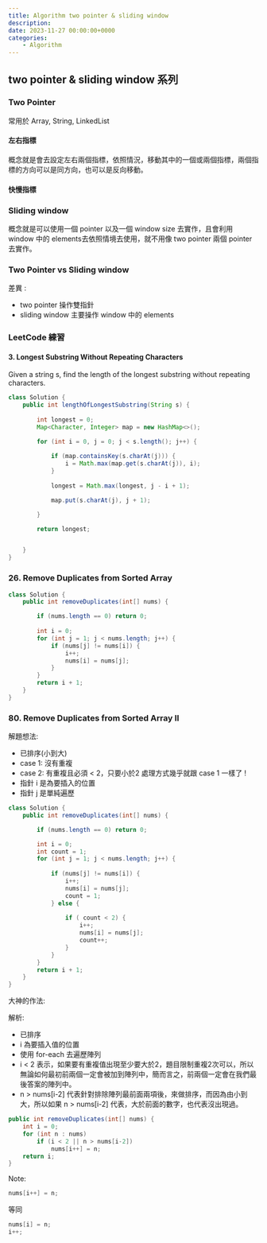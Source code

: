```yaml
---
title: Algorithm two pointer & sliding window
description:
date: 2023-11-27 00:00:00+0000
categories:
    - Algorithm
---
```


##  two pointer & sliding window 系列


### Two Pointer

常用於 Array, String, LinkedList

#### 左右指標
概念就是會去設定左右兩個指標，依照情況，移動其中的一個或兩個指標，兩個指標的方向可以是同方向，也可以是反向移動。

#### 快慢指標


### Sliding window

概念就是可以使用一個 pointer 以及一個 window size 去實作，且會利用 window 中的 elements去依照情境去使用，就不用像 two pointer 兩個 pointer 去實作。

### Two Pointer vs Sliding window

差異 :
- two pointer 操作雙指針
- sliding window 主要操作 window 中的 elements 

### LeetCode 練習

#### 3. Longest Substring Without Repeating Characters
Given a string s, find the length of the longest substring without repeating characters.

```java
class Solution {
    public int lengthOfLongestSubstring(String s) {
        
        int longest = 0;
        Map<Character, Integer> map = new HashMap<>();

        for (int i = 0, j = 0; j < s.length(); j++) {
            
            if (map.containsKey(s.charAt(j))) {
                i = Math.max(map.get(s.charAt(j)), i);
            }
            
            longest = Math.max(longest, j - i + 1);

            map.put(s.charAt(j), j + 1);

        }

        return longest;


    }
}
```

### 26. Remove Duplicates from Sorted Array


```java
class Solution {
    public int removeDuplicates(int[] nums) {

        if (nums.length == 0) return 0;
        
        int i = 0;
        for (int j = 1; j < nums.length; j++) {
            if (nums[j] != nums[i]) {
                i++;
                nums[i] = nums[j];
            }
        }
        return i + 1;
    }
}
```

### 80. Remove Duplicates from Sorted Array II

解題想法:
* 已排序(小到大)
* case 1: 沒有重複
* case 2: 有重複且必須 < 2，只要小於2 處理方式幾乎就跟 case 1 一樣了 !
* 指針 i 是為要插入的位置
* 指針 j 是單純遍歷

```java
class Solution {
    public int removeDuplicates(int[] nums) {

        if (nums.length == 0) return 0;

        int i = 0;
        int count = 1;
        for (int j = 1; j < nums.length; j++) {
            
            if (nums[j] != nums[i]) {
                i++;
                nums[i] = nums[j];
                count = 1;
            } else {
                
                if ( count < 2) {
                    i++;
                    nums[i] = nums[j];
                    count++;
                }
            }
        }
        return i + 1;
    }
}
```

大神的作法:

解析:

* 已排序
* i 為要插入值的位置
* 使用 for-each 去遍歷陣列
* i < 2 表示，如果要有重複值出現至少要大於2，題目限制重複2次可以，所以無論如何最初前兩個一定會被加到陣列中，簡而言之，前兩個一定會在我們最後答案的陣列中。
* n > nums[i-2] 代表針對排除陣列最前面兩項後，來做排序，而因為由小到大，所以如果
n > nums[i-2] 代表，大於前面的數字，也代表沒出現過。

```java
public int removeDuplicates(int[] nums) {
    int i = 0;
    for (int n : nums)
        if (i < 2 || n > nums[i-2])
            nums[i++] = n;
    return i;
}
```
Note:
```java
nums[i++] = n;
```
等同
```java
nums[i] = n;
i++;
```
